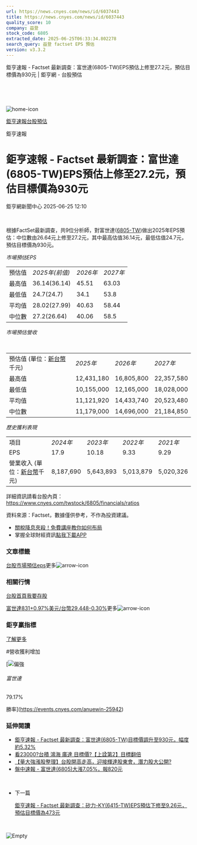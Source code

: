 ```yaml
---
url: https://news.cnyes.com/news/id/6037443
title: https://news.cnyes.com/news/id/6037443
quality_score: 10
company: 益登
stock_code: 6805
extracted_date: 2025-06-25T06:33:34.802278
search_query: 益登 factset EPS 預估
version: v3.3.2
---
```


鉅亨速報 - Factset 最新調查：富世達(6805-TW)EPS預估上修至27.2元，預估目標價為930元 | 鉅亨網 - 台股預估

‌

‌

![home-icon](/assets/icons/breadCrumb/symbol-icon-home.svg)

[鉅亨速報](/news/cat/anue_live)[台股預估](/news/cat/tw_forecast)

鉅亨速報

# 鉅亨速報 - Factset 最新調查：富世達(6805-TW)EPS預估上修至27.2元，預估目標價為930元

鉅亨網新聞中心 2025-06-25 12:10

‌

根據FactSet最新調查，共9位分析師，對富世達([6805-TW](https://www.cnyes.com/twstock/6805))做出2025年EPS預估：中位數由26.64元上修至27.2元，其中最高估值36.14元，最低估值24.7元，預估目標價為930元。

*市場預估EPS*

|  |  |  |  |
| --- | --- | --- | --- |
| 預估值 | *2025年(前值)* | *2026年* | *2027年* |
| 最高值 | 36.14(36.14) | 45.51 | 63.03 |
| 最低值 | 24.7(24.7) | 34.1 | 53.8 |
| 平均值 | 28.02(27.99) | 40.63 | 58.44 |
| 中位數 | 27.2(26.64) | 40.06 | 58.5 |

*市場預估營收*

‌

|  |  |  |  |
| --- | --- | --- | --- |
| 預估值 (單位：[新台幣](https://invest.cnyes.com/forex/detail/usdtwd)千元) | *2025年* | *2026年* | *2027年* |
| 最高值 | 12,431,180 | 16,805,800 | 22,357,580 |
| 最低值 | 10,155,000 | 12,165,000 | 18,028,000 |
| 平均值 | 11,121,920 | 14,433,740 | 20,523,480 |
| 中位數 | 11,179,000 | 14,696,000 | 21,184,850 |

*歷史獲利表現*

|  |  |  |  |  |
| --- | --- | --- | --- | --- |
| 項目 | *2024年* | *2023年* | *2022年* | *2021年* |
| EPS | 17.9 | 10.18 | 9.33 | 9.29 |
| 營業收入 (單位：[新台幣](https://invest.cnyes.com/forex/detail/usdtwd)千元) | 8,187,690 | 5,643,893 | 5,013,879 | 5,020,326 |

詳細資訊請看台股內頁：  
<https://www.cnyes.com/twstock/6805/financials/ratios>

資料來源：Factset，數據僅供參考，不作為投資建議。

* [關稅降息夾殺！免費講座教你如何布局](https://www.rsc.com.tw/Cnyes_RSC/SeminarBooking2025InvestmentOutlook.aspx?utm_source=anue&utm_medium=usstocks_end)
* 掌握全球財經資訊[點我下載APP](http://www.cnyes.com/app/?utm_source=mweb&utm_medium=HamMenuBanner&utm_campaign=fixed&utm_content=entr)

### 文章標籤

[台股](https://news.cnyes.com/tag/台股 "台股")[市場預估](https://news.cnyes.com/tag/市場預估 "市場預估")[eps](https://news.cnyes.com/tag/eps "eps")更多![arrow-icon](/assets/icons/arrows/arrow-down.svg)

### 相關行情

[台股首頁](https://www.cnyes.com/twstock)[我要存股](https://supr.link/8OHaU)

[富世達831+0.97%](https://www.cnyes.com/twstock/6805)[美元/台幣29.448-0.30%](https://invest.cnyes.com/forex/detail/USDTWD)更多![arrow-icon](/assets/icons/arrows/arrow-down.svg)

### 鉅亨贏指標

[了解更多](https://events.cnyes.com/anuewin-25942)

#營收獲利增加

[![偏強](/assets/icons/win-indicator/long.svg)

###### 富世達

79.17%

勝率](https://events.cnyes.com/anuewin-25942)

### 延伸閱讀

* [鉅亨速報 - Factset 最新調查：富世達(6805-TW)目標價調升至930元，幅度約5.32%](/news/id/6037441)
* [看23000?台積 鴻海 廣達 目標價?【上詮第2】目標翻倍](/news/id/6036182)
* [【量大強漲股整理】台股開高走高，迎接輝達股東會，潛力股大公開?](/news/id/6036288)
* [盤中速報 - 富世達(6805)大漲7.05%，報820元](/news/id/6035508)

‌

* 下一篇

  [鉅亨速報 - Factset 最新調查：矽力-KY(6415-TW)EPS預估下修至9.26元，預估目標價為473元](/news/id/6036929)

‌

![Empty](/assets/icons/skeleton/empty-image.svg)

‌